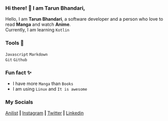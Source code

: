 <!---
  tarun-bhandari/tarun-bhandari is a ✨ special ✨ repository because its `README.md` (this file) appears on your GitHub profile.
  You can click the Preview link to take a look at your changes.
--->

<!--- Small Summary --->
### Hi there! 👋 I am Tarun Bhandari,

Hello, I am **Tarun Bhandari**, a software developer and a person who love to read **Manga** and watch **Anime**.  
Currently, I am learning `Kotlin`

### Tools 🧰

`Javascript` `Markdown`  
`Git` `Github`

### Fun fact ✨  

- I have more `Manga` than `Books`
- I am using `Linux` and `It is awesome`

### My Socials

[Anilist](https://anilist.co/user/iamtaruuuu/) **|** [Instagram](https://www.instagram.com/tar._.u/) **|** [Twitter](https://twitter.com/taruuu_bhandari) **|** [Linkedin](https://www.linkedin.com/in/tarun-bhandari-17198a2b0/)

